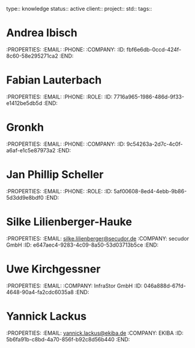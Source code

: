 type:: knowledge
status:: active
client:: 
project:: 
std:: 
tags:: 

# Andrea Ibisch
  :PROPERTIES:
  :EMAIL: 
  :PHONE: 
  :COMPANY: 
  :ID:       fbf6e6db-0ccd-424f-8c60-58e295271ca2
  :END:
  

# Fabian Lauterbach                   
  :PROPERTIES:
  :EMAIL: 
  :PHONE: 
  :ROLE: 
  :ID:       7716a965-1986-486d-9f33-e1412be5db5d
  :END:
  

# Gronkh
  :PROPERTIES:
  :EMAIL: 
  :PHONE: 
  :COMPANY: 
  :ID:       9c54263a-2d7c-4c0f-a6af-e1c5e87973a2
  :END:
  

# Jan Phillip Scheller
  :PROPERTIES:
  :EMAIL: 
  :PHONE: 
  :ROLE: 
  :ID:       5af00608-8ed4-4ebb-9b86-5d3dd9e8bdf0
  :END:
  

# Silke Lilienberger-Hauke
  :PROPERTIES:
  :EMAIL: silke.lilienberger@secudor.de
  :COMPANY: secudor GmbH
  :ID:       e647aec4-9283-4c09-8a50-53d03713b5ce
  :END:
  

# Uwe Kirchgessner                   
  :PROPERTIES:
  :EMAIL: 
  :COMPANY: InfraStor GmbH
  :ID:       046a888d-67fd-4648-90a4-fa2cdc6035a8
  :END:

# Yannick Lackus
:PROPERTIES:
:EMAIL: yannick.lackus@ekiba.de
:COMPANY: EKIBA
:ID:       5b6fa91b-c8bd-4a70-856f-b92c8d56b440
:END: